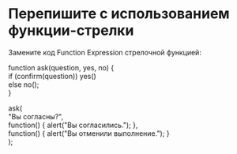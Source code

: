 # Перепишите с использованием функции-стрелки           <br/>

Замените код Function Expression стрелочной функцией:   <br/>

function ask(question, yes, no) {                       <br/>
if (confirm(question)) yes()                            <br/>
else no();                                              <br/>
}                                                       <br/>

ask(                                                    <br/>
"Вы согласны?",                                         <br/>
function() { alert("Вы согласились."); },               <br/>
function() { alert("Вы отменили выполнение."); }        <br/>
);                                                      <br/>